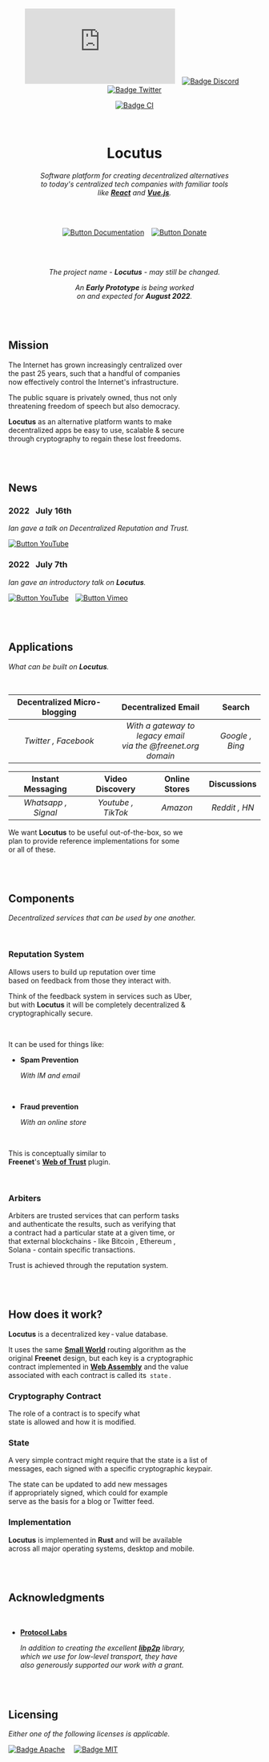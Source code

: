 
<br>

<div align = center>

[![Badge Matrix]][Matrix]   
[![Badge Discord]][Discord]   
[![Badge Twitter]][Twitter]

[![Badge CI]][CI]

<br>

# Locutus

*Software platform for creating decentralized alternatives* <br>
*to today's centralized tech companies with familiar tools* <br>
*like **[React]** and **[Vue.js]**.*

<br>
<br>

[![Button Documentation]][Documentation]   
[![Button Donate]][Donate]


<br>
<br>

*The project name - **Locutus** - may still be changed.*

*An **Early Prototype** is being worked* <br>
*on and expected for **August 2022**.*

</div>

<br>
<br>

## Mission

The Internet has grown increasingly centralized over <br>
the past 25 years, such that a handful of companies <br>
now effectively control the Internet's infrastructure.

The public square is privately owned, thus not only <br>
threatening freedom of speech but also democracy.

**Locutus** as an alternative platform wants to make <br>
decentralized apps be easy to use, scalable & secure <br>
through cryptography to regain these lost freedoms.

<br>
<br>

## News

### 2022   July 16th

*Ian gave a talk on Decentralized Reputation and Trust.*

[![Button YouTube]][16th YouTube]

### 2022   July 7th

*Ian gave an introductory talk on **Locutus**.*

[![Button YouTube]][7th YouTube]  
[![Button Vimeo]][7th Vimeo]

<br>
<br>

## Applications

*What can be built on **Locutus**.*

<br>

<div align = center>

| Decentralized Micro-blogging | Decentralized Email | Search
|:----------------------------:|:-------------------:|:------:
| *Twitter , Facebook* | *With a gateway to legacy email* <br> *via the @freenet.org domain* | *Google , Bing*

| Instant Messaging | Video Discovery | Online Stores | Discussions
|:-----------------:|:---------------:|:-------------:|:-----------:
| *Whatsapp , Signal* | *Youtube , TikTok* | *Amazon* | *Reddit , HN* 

</div>

We want **Locutus** to be useful out-of-the-box, so we <br>
plan to provide reference implementations for some <br>
or all of these.

<br>
<br>

<!--  TODO : Move out of README  -->

## Components

*Decentralized services that can be used by one another.*

<br>

### Reputation System

Allows users to build up reputation over time <br>
based on feedback from those they interact with.

Think of the feedback system in services such as Uber, <br>
but with **Locutus** it will be completely decentralized & <br>
cryptographically secure.

<br>

It can be used for things like:

-   **Spam Prevention**

    *With IM and email*
    
    <br>
    
-   **Fraud prevention**
    
    *With an online store*

<br>

This is conceptually similar to <br>
**Freenet**'s **[Web of Trust]** plugin.

<br>

### Arbiters

Arbiters are trusted services that can perform tasks <br>
and authenticate the results, such as verifying that <br>
a contract had a particular state at a given time, or <br>
that external blockchains - like Bitcoin , Ethereum , <br>
Solana - contain specific transactions.

Trust is achieved through the reputation system.

<br>
<br>

## How does it work?

**Locutus** is a decentralized key - value database.

It uses the same **[Small World]** routing algorithm as the <br>
original **Freenet** design, but each key is a cryptographic <br>
contract implemented in **[Web Assembly]** and the value <br>
associated with each contract is called its  `state` .

### Cryptography Contract

The role of a contract is to specify what <br>
state is allowed and how it is modified.

### State

A very simple contract might require that the state is a list of <br>
messages, each signed with a specific cryptographic keypair.

The state can be updated to add new messages <br>
if appropriately signed, which could for example <br>
serve as the basis for a blog or Twitter feed.

### Implementation

**Locutus** is implemented in **Rust** and will be available <br>
across all major operating systems, desktop and mobile.

<br>
<br>

## Acknowledgments

<br>

-   **[Protocol Labs]**

    *In addition to creating the excellent **[libp2p]** library,* <br>
    *which we use for low-level transport, they have* <br>
    *also generously supported our work with a grant.*

<br>
<br>

## Licensing

*Either one of the following licenses is applicable.*

[![Badge Apache]][License Apache]    
[![Badge MIT]][License MIT]

<br>


<!----------------------------------------------------------------------------->

[Documentation]: https://github.com/freenet/locutus/wiki/Glossary
[Protocol Labs]: https://protocol.ai/
[Web of Trust]: http://www.draketo.de/english/freenet/friendly-communication-with-anonymity
[Web Assembly]: https://webassembly.org/
[Small World]: https://freenetproject.org/assets/papers/lic.pdf
[Twitter]: https://twitter.com/FreenetOrg
[Discord]: https://discord.gg/2kZuKNxYXv
[Vue.js]: https://vuejs.org/
[Matrix]: https://matrix.to/#/#freenet-locutus:matrix.org
[Donate]: https://freenetproject.org/pages/donate.html
[libp2p]: https://github.com/libp2p/rust-libp2p
[React]: https://reactjs.org/
[CI]: https://github.com/freenet/locutus/actions/workflows/ci.yml


[16th YouTube]: https://youtu.be/4L9pXIBAdG4
[7th YouTube]: https://www.youtube.com/watch?v=d31jmv5Tx5k
[7th Vimeo]: https://vimeo.com/740461100

[License Apache]: LICENSE-APACHE
[License MIT]: LICENSE-MIT


<!---------------------------------[ Badges ]---------------------------------->

[Badge Twitter]: https://img.shields.io/twitter/follow/freenetorg?color=1780bd&labelColor=1DA1F2&logoColor=white&logo=Twitter&style=for-the-badge&label=FreenetOrg
[Badge Discord]: https://img.shields.io/discord/917499817758978089?logoColor=white&style=for-the-badge&label=Discord&logo=Discord&labelColor=7289da&color=5d71b3
[Badge Matrix]: https://img.shields.io/matrix/freenet-locutus:matrix.org?logoColor=white&style=for-the-badge&label=matrix&logo=matrix&labelColor=0DBD8B&color=0b9f73
[Badge Apache]: https://img.shields.io/badge/License-Apache_2-961b1f?style=for-the-badge&labelColor=D22128
[Badge MIT]: https://img.shields.io/badge/License-MIT-ac8b11.svg?style=for-the-badge&labelColor=yellow
[Badge CI]: https://img.shields.io/github/workflow/status/freenet/locutus/CI?logoColor=white&style=for-the-badge&color=a81d59&labelColor=cb236c&logo=GitHub
[Badge Or]: https://img.shields.io/badge/OR-1da1f2?style=for-the-badge


<!---------------------------------[ Buttons ]--------------------------------->

[Button Documentation]: https://img.shields.io/badge/Documentation-1da1f2?style=for-the-badge&logoColor=white&logo=GitBook
[Button Donate]: https://img.shields.io/badge/Donate-cb236c?style=for-the-badge&logoColor=white&logo=GitHubSponsors
[Button YouTube]: https://img.shields.io/badge/YouTube-FF0000?style=flat&logoColor=white&logo=YouTube
[Button Vimeo]: https://img.shields.io/badge/Vimeo-1AB7EA?style=flat&logoColor=white&logo=Vimeo

